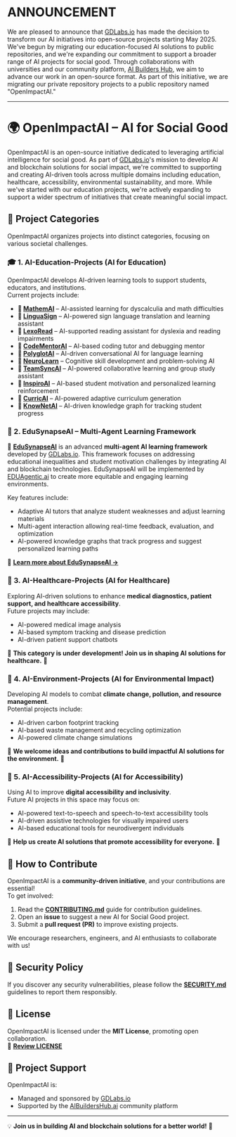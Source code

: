 # ANNOUNCEMENT

We are pleased to announce that [GDLabs.io](https://gdlabs.io) has made the decision to transform our AI initiatives into open-source projects starting May 2025. We've begun by migrating our education-focused AI solutions to public repositories, and we're expanding our commitment to support a broader range of AI projects for social good. Through collaborations with universities and our community platform, [AI Builders Hub](https://aibuildershub.ai), we aim to advance our work in an open-source format. As part of this initiative, we are migrating our private repository projects to a public repository named "OpenImpactAI."

---

# 🌍 OpenImpactAI – AI for Social Good

OpenImpactAI is an open-source initiative dedicated to leveraging artificial intelligence for social good. As part of [GDLabs.io](https://gdlabs.io)'s mission to develop AI and blockchain solutions for social impact, we're committed to supporting and creating AI-driven tools across multiple domains including education, healthcare, accessibility, environmental sustainability, and more. While we've started with our education projects, we're actively expanding to support a wider spectrum of initiatives that create meaningful social impact.

## 📌 Project Categories

OpenImpactAI organizes projects into distinct categories, focusing on various societal challenges.

### 🎓 1. AI-Education-Projects (AI for Education)

OpenImpactAI develops AI-driven learning tools to support students, educators, and institutions.  
Current projects include:

- **📌 [MathemAI](https://github.com/openimpactai/MathemAI)** – AI-assisted learning for dyscalculia and math difficulties  
- **📌 [LinguaSign](https://github.com/openimpactai/LinguaSign)** – AI-powered sign language translation and learning assistant  
- **📌 [LexoRead](https://github.com/openimpactai/LexoRead)** – AI-supported reading assistant for dyslexia and reading impairments  
- **📌 [CodeMentorAI](https://github.com/openimpactai/CodeMentorAI)** – AI-based coding tutor and debugging mentor  
- **📌 [PolyglotAI](https://github.com/openimpactai/PolyglotAI)** – AI-driven conversational AI for language learning  
- **📌 [NeuroLearn](https://github.com/openimpactai/NeuroLearn)** – Cognitive skill development and problem-solving AI  
- **📌 [TeamSyncAI](https://github.com/openimpactai/TeamSyncAI)** – AI-powered collaborative learning and group study assistant  
- **📌 [InspiroAI](https://github.com/openimpactai/InspiroAI)** – AI-based student motivation and personalized learning reinforcement  
- **📌 [CurricAI](https://github.com/openimpactai/CurricAI)** – AI-powered adaptive curriculum generation  
- **📌 [KnowNetAI](https://github.com/openimpactai/KnowNetAI)** – AI-driven knowledge graph for tracking student progress  

### 🤖 2. EduSynapseAI – Multi-Agent Learning Framework

📌 **[EduSynapseAI](https://github.com/openimpactai/EduSynapseAI)** is an advanced **multi-agent AI learning framework** developed by [GDLabs.io](https://gdlabs.io). This framework focuses on addressing educational inequalities and student motivation challenges by integrating AI and blockchain technologies. EduSynapseAI will be implemented by [EDUAgentic.ai](https://eduagentic.ai) to create more equitable and engaging learning environments.

Key features include:
- Adaptive AI tutors that analyze student weaknesses and adjust learning materials
- Multi-agent interaction allowing real-time feedback, evaluation, and optimization
- AI-powered knowledge graphs that track progress and suggest personalized learning paths

📂 [**Learn more about EduSynapseAI →**](https://github.com/openimpactai/EduSynapseAI)

### 🏥 3. AI-Healthcare-Projects (AI for Healthcare)

Exploring AI-driven solutions to enhance **medical diagnostics, patient support, and healthcare accessibility**.  
Future projects may include:

- AI-powered medical image analysis  
- AI-based symptom tracking and disease prediction  
- AI-driven patient support chatbots  

🚧 **This category is under development! Join us in shaping AI solutions for healthcare.** 🚧

### 🌱 4. AI-Environment-Projects (AI for Environmental Impact)

Developing AI models to combat **climate change, pollution, and resource management**.  
Potential projects include:

- AI-driven carbon footprint tracking  
- AI-based waste management and recycling optimization  
- AI-powered climate change simulations  

🚧 **We welcome ideas and contributions to build impactful AI solutions for the environment.** 🚧

### 🦾 5. AI-Accessibility-Projects (AI for Accessibility)

Using AI to improve **digital accessibility and inclusivity**.  
Future AI projects in this space may focus on:

- AI-powered text-to-speech and speech-to-text accessibility tools  
- AI-driven assistive technologies for visually impaired users  
- AI-based educational tools for neurodivergent individuals  

🚧 **Help us create AI solutions that promote accessibility for everyone.** 🚧

## 🎯 How to Contribute

OpenImpactAI is a **community-driven initiative**, and your contributions are essential!  
To get involved:

1. Read the **[CONTRIBUTING.md](https://github.com/openimpactai/openimpactai/blob/main/CONTRIBUTING.md)** guide for contribution guidelines.  
2. Open an **issue** to suggest a new AI for Social Good project.  
3. Submit a **pull request (PR)** to improve existing projects.  

We encourage researchers, engineers, and AI enthusiasts to collaborate with us!

## 🔐 Security Policy

If you discover any security vulnerabilities, please follow the **[SECURITY.md](./SECURITY.md)** guidelines to report them responsibly.

## 📜 License

OpenImpactAI is licensed under the **MIT License**, promoting open collaboration.  
📂 [**Review LICENSE**](./LICENSE)

## 🔗 Project Support

OpenImpactAI is:
- Managed and sponsored by [GDLabs.io](https://gdlabs.io)
- Supported by the [AIBuildersHub.ai](https://aibuildershub.ai) community platform

---

💡 **Join us in building AI and blockchain solutions for a better world!** 🚀
